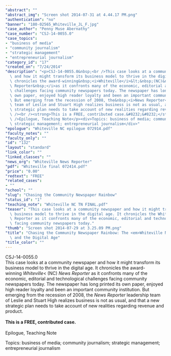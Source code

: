 ```yaml
---
"abstract": ""
"abstract_img": "Screen shot 2014-07-31 at 4.44.17 PM.png"
"authentication": "no"
"banner": "180-02565_Whiteville_JL_F.jpg"
"case_author": "Penny Muse Abernathy"
"case_number": "CSJ-14-0055.0"
"case_topics":
- "business of media"
- "community journalism"
- "strategic management"
- "entrepreneurial journalism"
"category_id": "17"
"created_on": "7/24/2014"
"description": "<p>CSJ-14-0055.0&nbsp;<br />This case looks at a community newspaper\
  \ and how it might transform its business model to thrive in the digital age. It\
  \ chronicles the award-winning&nbsp;<i>Whiteville</i>&lt;&nbsp;(NC)&nbsp;<i>News\
  \ Reporter&nbsp;</i>as it confronts many of the economic, editorial and technological\
  \ challenges facing community newspapers today. The newspaper has long printed its\
  \ own paper, enjoyed high reader loyalty and been an important community institution.\
  \ But emerging from the recession of 2008, the&nbsp;<i>News Reporter</i>&nbsp;leadership\
  \ team of Leslie and Stuart High realizes business is not as usual, and that a new\
  \ strategic plan needs to take account of new realities regarding revenue and product.&nbsp;<br\
  \ /><br /><strong>This is a FREE, contributed case.&#8232;&#8232;</strong><br /><br\
  \ />Epilogue, Teaching Note</p><div>Topics: business of media; community journalism;\
  \ strategic management; entrepreneurial journalism</div>"
"epologue": "Whiteville NC epilogue 072914.pdf"
"faculty_notes": ""
"faculty_only": ""
"id": "132"
"layout": "standard"
"link_color": ""
"linked_classes": ""
"news_org": "Whiteville News Reporter"
"pdf": "Whiteville final 072414.pdf"
"price": "0.00"
"redtext": "FREE"
"related_cases":
- ""
"school": ""
"slug": "Chasing the Community Newspaper Rainbow"
"status_id": "1"
"teaching_note": "Whiteville NC TN FINAL.pdf"
"teaser": "This case looks at a community newspaper and how it might transform its\
  \ business model to thrive in the digital age. It chronicles the Whiteville  News\
  \ Reporter as it confronts many of the economic, editorial and technological challenges\
  \ facing community newspapers today."
"thumb": "Screen shot 2014-07-29 at 3.25.09 PM.png"
"title": "Chasing the Community Newspaper Rainbow: The <em>Whiteville News Reporter</em>\
  \ and the Digital Age"
"title_color": ""
---
```

<p>CSJ-14-0055.0&nbsp;<br />This case looks at a community newspaper and how it might transform its business model to thrive in the digital age. It chronicles the award-winning&nbsp;<i>Whiteville</i>&lt;&nbsp;(NC)&nbsp;<i>News Reporter&nbsp;</i>as it confronts many of the economic, editorial and technological challenges facing community newspapers today. The newspaper has long printed its own paper, enjoyed high reader loyalty and been an important community institution. But emerging from the recession of 2008, the&nbsp;<i>News Reporter</i>&nbsp;leadership team of Leslie and Stuart High realizes business is not as usual, and that a new strategic plan needs to take account of new realities regarding revenue and product.&nbsp;<br /><br /><strong>This is a FREE, contributed case.&#8232;&#8232;</strong><br /><br />Epilogue, Teaching Note</p><div>Topics: business of media; community journalism; strategic management; entrepreneurial journalism</div>
